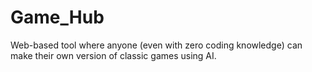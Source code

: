 # Game_Hub
Web-based tool where anyone (even with zero coding knowledge) can make their own version of classic games using AI.
